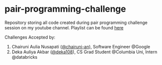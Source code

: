 # pair-programming-challenge

Repository storing all code created during pair programming challenge session on my youtube channel. Playlist can be found [here](https://www.youtube.com/playlist?list=PLJDedZCB3DvB68j2QA4zyqQWWn3ra6igv)

Challenges Accepted by:
1. Chairuni Aulia Nusapati ([@chairuni-an](https://github.com/chairuni-an)), Software Engineer @Google
1. Deka Auliya Akbar ([@deka108](https://github.com/deka108)), CS Grad Student @Columbia Uni, Intern @databricks
